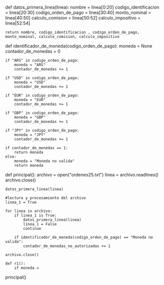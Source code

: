 def datos_primera_linea(linea):
    nombre = linea[0:20]
    codigo_identificacion = linea[20:30]
    codigo_orden_de_pago = linea[30:40]
    monto_nominal = linea[40:50]
    calculo_comision = linea[50:52]
    calculo_impositivo = linea[52:54]



    return nombre, codigo_identificacion , codigo_orden_de_pago, monto_nominal, calculo_comision, calculo_impositivo


def identificador_de_moneda(codigo_orden_de_pago):
    moneda = None
    contador_de_monedas = 0

    if "ARS" in codigo_orden_de_pago:
        moneda = "ARS"
        contador_de_monedas += 1

    if "USD" in codigo_orden_de_pago:
        moneda = "USD"
        contador_de_monedas += 1

    if "EUR" in codigo_orden_de_pago:
        moneda = "EUR"
        contador_de_monedas += 1

    if "GBP" in codigo_orden_de_pago:
        moneda = "GBP"
        contador_de_monedas += 1

    if "JPY" in codigo_orden_de_pago:
        moneda = "JPY"
        contador_de_monedas += 1

    if contador_de_monedas == 1:
        return moneda
    else:
        moneda = "Moneda no valida"
        return moneda



def principal():
    archivo = open("ordenes25.txt")
    linea = archivo.readlines()
    archivo.close()
    
    datos_primera_linea(linea)
 
    #lectura y procesamiento del archivo
    linea_1 = True
    
    for linea in archivo:
        if linea_1 is True:
            datos_primera_linea(linea)
            linea_1 = False
            continue

        if identificador_de_moneda(codigo_orden_de_pago) == "Moneda no valida":
            contador_de_monedas_no_autorizadas += 1

    archivo.close()

    def r1():
        if moneda =



principal()






